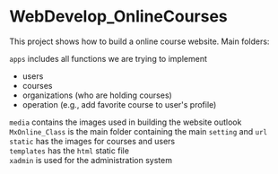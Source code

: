 # WebDevelop_OnlineCourses

This project shows how to build a online course website.
Main folders:

`apps` includes all functions we are trying to implement
- users
- courses
- organizations (who are holding courses)
- operation (e.g., add favorite course to user's profile)<br>

`media` contains the images used in building the website outlook<br>
`MxOnline_Class` is the main folder containing the main `setting` and `url `<br>
`static` has the images for courses and users<br>
`templates` has the `html` static file<br>
`xadmin` is used for the administration system<br>

